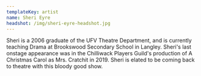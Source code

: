 ```yaml
---
templateKey: artist
name: Sheri Eyre
headshot: /img/sheri-eyre-headshot.jpg
---
```

Sheri is a 2006 graduate of the UFV Theatre Department, and is currently teaching Drama at Brookswood Secondary School in Langley. Sheri's last onstage appearance was in the Chilliwack Players Guild's production of A Christmas Carol as Mrs. Cratchit in 2019. Sheri is elated to be coming back to theatre with this bloody good show.